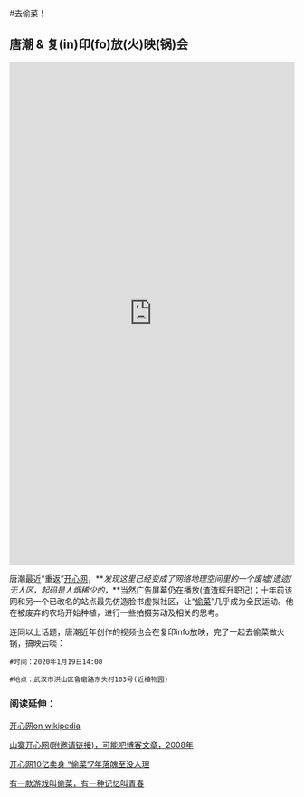 #去偷菜！
## 唐潮 & 复(in)印(fo)放(火)映(锅)会

<div style="width:100%;height:0px;position:relative;padding-bottom:176.471%;"><iframe src="https://streamable.com/s/loeks/phqrxb" frameborder="0" width="100%" height="100%" allowfullscreen style="width:100%;height:100%;position:absolute;left:0px;top:0px;overflow:hidden;"></iframe></div>

唐潮最近“重返”[开心网](https://www.kaixin001.com/)，**_发现这里已经变成了网络地理空间里的一个废墟/遗迹/无人区，起码是人烟稀少的，_**当然广告屏幕仍在播放(渣渣辉升职记)；十年前该网和另一个已改名的站点最先仿造脸书虚拟社区，让“[偷菜](https://www.zhihu.com/question/26082017)”几乎成为全民运动。他在被废弃的农场开始种植，进行一些拍摄劳动及相关的思考。

连同以上话题，唐潮近年创作的视频也会在复印info放映，完了一起去偷菜做火锅，搞映后啖：
 
```
#时间：2020年1月19日14:00

#地点：武汉市洪山区鲁磨路东头村103号(近植物园)
```

### 阅读延伸：

[开心网on wikipedia](https://zh.wikipedia.org/wiki/%E5%BC%80%E5%BF%83%E7%BD%91)

[山寨开心网(附邀请链接)，可能吧博客文章，2008年](https://kenengba.com/post/539.html)

[开心网10亿卖身 “偷菜”7年落魄至没人理](https://m.pedaily.cn/news/404067)

[有一款游戏叫偷菜，有一种记忆叫青春](https://kknews.cc/game/aee6yon.html)
